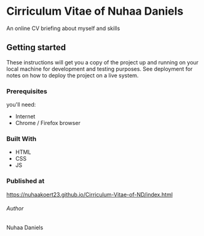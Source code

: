 # Cirriculum Vitae of Nuhaa Daniels
An online CV briefing about myself and skills

## Getting started
These instructions will get you a copy of the project up and running on your local machine for development and testing purposes. See deployment for notes on how to deploy the project on a live system.

### Prerequisites
you'll need:
- Internet
- Chrome / Firefox browser

### Built With
- HTML
- CSS
- JS

### Published at
https://nuhaakoert23.github.io/Cirriculum-Vitae-of-ND/index.html

###### Author
Nuhaa Daniels